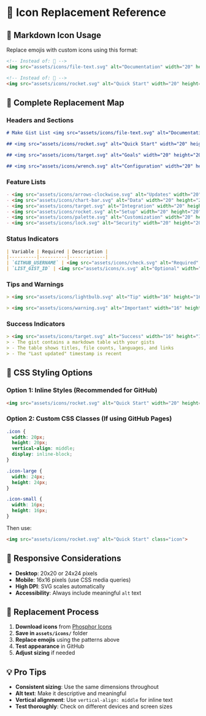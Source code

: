 # 🔄 Icon Replacement Reference

## 📝 **Markdown Icon Usage**

Replace emojis with custom icons using this format:

```markdown
<!-- Instead of: 📝 -->
<img src="assets/icons/file-text.svg" alt="Documentation" width="20" height="20" style="vertical-align: middle;">

<!-- Instead of: 🚀 -->
<img src="assets/icons/rocket.svg" alt="Quick Start" width="20" height="20" style="vertical-align: middle;">
```

## 🎯 **Complete Replacement Map**

### **Headers and Sections**
```markdown
# Make Gist List <img src="assets/icons/file-text.svg" alt="Documentation" width="20" height="20" style="vertical-align: middle;">

## <img src="assets/icons/rocket.svg" alt="Quick Start" width="20" height="20" style="vertical-align: middle;"> Quick Start

## <img src="assets/icons/target.svg" alt="Goals" width="20" height="20" style="vertical-align: middle;"> What You Get

## <img src="assets/icons/wrench.svg" alt="Configuration" width="20" height="20" style="vertical-align: middle;"> Configuration
```

### **Feature Lists**
```markdown
- <img src="assets/icons/arrows-clockwise.svg" alt="Updates" width="20" height="20" style="vertical-align: middle;"> **Automatic Updates**: Runs daily via GitHub Actions
- <img src="assets/icons/chart-bar.svg" alt="Data" width="20" height="20" style="vertical-align: middle;"> **Rich Information**: Title, file count, language, public status, update date, and links
- <img src="assets/icons/target.svg" alt="Integration" width="20" height="20" style="vertical-align: middle;"> **Gist Integration**: Optionally updates a target gist with the generated list
- <img src="assets/icons/rocket.svg" alt="Setup" width="20" height="20" style="vertical-align: middle;"> **Easy Setup**: Fork, configure secrets, and you're done!
- <img src="assets/icons/palette.svg" alt="Customization" width="20" height="20" style="vertical-align: middle;"> **Customizable**: Easy to modify output format and add new fields
- <img src="assets/icons/lock.svg" alt="Security" width="20" height="20" style="vertical-align: middle;"> **Secure**: Uses minimal GitHub token permissions (gist scope only)
```

### **Status Indicators**
```markdown
| Variable | Required | Description |
|----------|----------|-------------|
| `GITHUB_USERNAME` | <img src="assets/icons/check.svg" alt="Required" width="16" height="16" style="vertical-align: middle;"> | Your GitHub username |
| `LIST_GIST_ID` | <img src="assets/icons/x.svg" alt="Optional" width="16" height="16" style="vertical-align: middle;"> | ID of the gist to update (optional) |
```

### **Tips and Warnings**
```markdown
> <img src="assets/icons/lightbulb.svg" alt="Tip" width="16" height="16" style="vertical-align: middle;"> **Tip**: After forking, you'll be redirected to your own copy of the repository.

> <img src="assets/icons/warning.svg" alt="Important" width="16" height="16" style="vertical-align: middle;"> **Important**: The token only needs "gist" scope.
```

### **Success Indicators**
```markdown
> <img src="assets/icons/target.svg" alt="Success" width="16" height="16" style="vertical-align: middle;"> **Success Indicators**: 
> - The gist contains a markdown table with your gists
> - The table shows titles, file counts, languages, and links
> - The "Last updated" timestamp is recent
```

## 🎨 **CSS Styling Options**

### **Option 1: Inline Styles (Recommended for GitHub)**
```markdown
<img src="assets/icons/rocket.svg" alt="Quick Start" width="20" height="20" style="vertical-align: middle;">
```

### **Option 2: Custom CSS Classes (If using GitHub Pages)**
```css
.icon {
  width: 20px;
  height: 20px;
  vertical-align: middle;
  display: inline-block;
}

.icon-large {
  width: 24px;
  height: 24px;
}

.icon-small {
  width: 16px;
  height: 16px;
}
```

Then use:
```markdown
<img src="assets/icons/rocket.svg" alt="Quick Start" class="icon">
```

## 📱 **Responsive Considerations**

- **Desktop**: 20x20 or 24x24 pixels
- **Mobile**: 16x16 pixels (use CSS media queries)
- **High DPI**: SVG scales automatically
- **Accessibility**: Always include meaningful `alt` text

## 🔄 **Replacement Process**

1. **Download icons** from [Phosphor Icons](https://phosphoricons.com/)
2. **Save in `assets/icons/`** folder
3. **Replace emojis** using the patterns above
4. **Test appearance** in GitHub
5. **Adjust sizing** if needed

## 💡 **Pro Tips**

- **Consistent sizing**: Use the same dimensions throughout
- **Alt text**: Make it descriptive and meaningful
- **Vertical alignment**: Use `vertical-align: middle` for inline text
- **Test thoroughly**: Check on different devices and screen sizes
